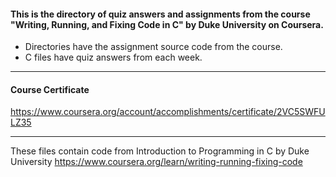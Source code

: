 #### This is the directory of quiz answers and assignments from the course "Writing, Running, and Fixing Code in C" by Duke University on Coursera. ####



* Directories have the assignment source code from the course.
* C files have quiz answers from each week.

------------------------------------------------------------

#### Course Certificate ####
https://www.coursera.org/account/accomplishments/certificate/2VC5SWFULZ35

------------------------------------------------------------

These files contain code from
Introduction to Programming in C by Duke University
https://www.coursera.org/learn/writing-running-fixing-code




